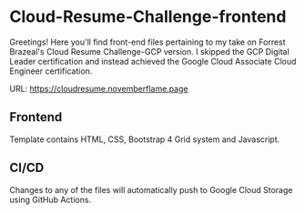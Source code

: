 # Cloud-Resume-Challenge-frontend
Greetings! Here you'll find front-end files pertaining to my take on Forrest Brazeal's Cloud Resume Challenge-GCP version.
I skipped the GCP Digital Leader certification and instead achieved the Google Cloud Associate Cloud Engineer certification.

URL: https://cloudresume.novemberflame.page

## Frontend

Template contains HTML, CSS, Bootstrap 4 Grid system and Javascript.

## CI/CD

Changes to any of the files will automatically push to Google Cloud Storage using GitHub Actions.

